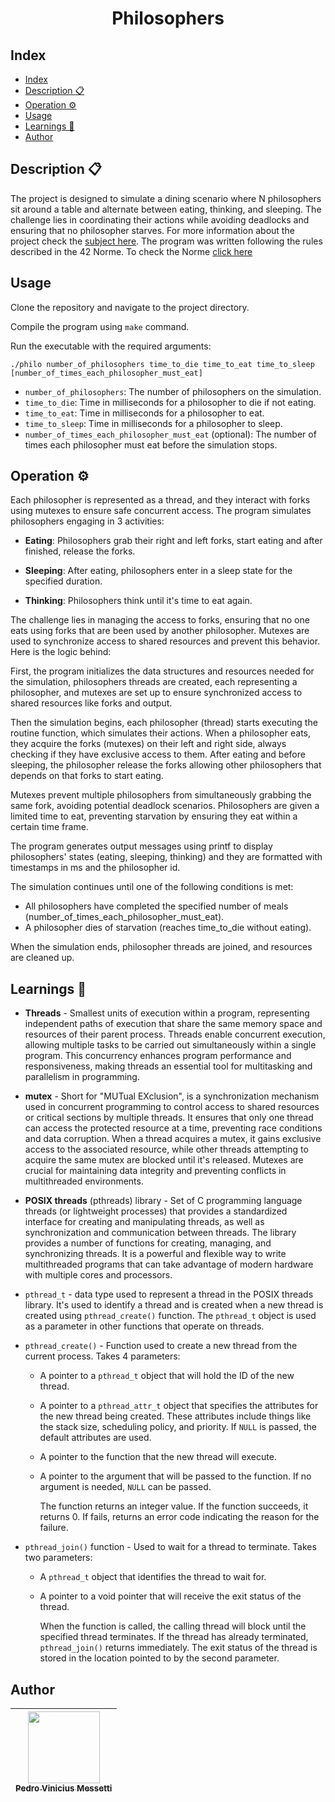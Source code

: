 <h1 align="center">Philosophers</h1>

## Index
- [Index](#index)
- [Description :clipboard:](#description-clipboard)
- [Operation :gear:](#operation-gear)
- [Usage](#usage)
- [Learnings :brain:](#learnings-brain)
- [Author](#author)

## Description :clipboard:
The project is designed to simulate a dining scenario where N philosophers sit around a table and alternate between eating, thinking, and sleeping. The challenge lies in coordinating their actions while avoiding deadlocks and ensuring that no philosopher starves. For more information about the project check the [subject here](https://github.com/pedromessetti/philosophers/blob/master/subject.pdf). The program was written following the rules described in the 42 Norme. To check the Norme [click here](https://github.com/42School/norminette/blob/master/pdf/en.norm.pdf)

## Usage
Clone the repository and navigate to the project directory.

Compile the program using `make` command.

Run the executable with the required arguments:
```
./philo number_of_philosophers time_to_die time_to_eat time_to_sleep [number_of_times_each_philosopher_must_eat]
```
- `number_of_philosophers`: The number of philosophers on the simulation.
- `time_to_die`: Time in milliseconds for a philosopher to die if not eating.
- `time_to_eat`: Time in milliseconds for a philosopher to eat.
- `time_to_sleep`: Time in milliseconds for a philosopher to sleep.
- `number_of_times_each_philosopher_must_eat` (optional): The number of times each philosopher must eat before the simulation stops.

## Operation :gear:
Each philosopher is represented as a thread, and they interact with forks using mutexes to ensure safe concurrent access. The program simulates philosophers engaging in 3 activities:

- **Eating**: Philosophers grab their right and left forks, start eating and after finished, release the forks.

- **Sleeping**: After eating, philosophers enter in a sleep state for the specified duration.

- **Thinking**: Philosophers think until it's time to eat again.

The challenge lies in managing the access to forks, ensuring that no one eats using forks that are been used by another philosopher. Mutexes are used to synchronize access to shared resources and prevent this behavior. Here is the logic behind:

First, the program initializes the data structures and resources needed for the simulation, philosophers threads are created, each representing a philosopher, and mutexes are set up to ensure synchronized access to shared resources like forks and output.

Then the simulation begins, each philosopher (thread) starts executing the routine function, which simulates their actions. When a philosopher eats, they acquire the forks (mutexes) on their left and right side, always checking if they have exclusive access to them. After eating and before sleeping, the philosopher release the forks allowing other philosophers that depends on that forks to start eating.

Mutexes prevent multiple philosophers from simultaneously grabbing the same fork, avoiding potential deadlock scenarios. Philosophers are given a limited time to eat, preventing starvation by ensuring they eat within a certain time frame.

The program generates output messages using printf to display philosophers' states (eating, sleeping, thinking) and they are formatted with timestamps in ms and the philosopher id.

The simulation continues until one of the following conditions is met:
 - All philosophers have completed the specified number of meals (number_of_times_each_philosopher_must_eat).
- A philosopher dies of starvation (reaches time_to_die without eating).

When the simulation ends, philosopher threads are joined, and resources are cleaned up.

## Learnings :brain:

- **Threads** - Smallest units of execution within a program, representing independent paths of execution that share the same memory space and resources of their parent process. Threads enable concurrent execution, allowing multiple tasks to be carried out simultaneously within a single program. This concurrency enhances program performance and responsiveness, making threads an essential tool for multitasking and parallelism in programming.

- **mutex** - Short for "MUTual EXclusion", is a synchronization mechanism used in concurrent programming to control access to shared resources or critical sections by multiple threads. It ensures that only one thread can access the protected resource at a time, preventing race conditions and data corruption. When a thread acquires a mutex, it gains exclusive access to the associated resource, while other threads attempting to acquire the same mutex are blocked until it's released. Mutexes are crucial for maintaining data integrity and preventing conflicts in multithreaded environments.

- **POSIX threads** (pthreads) library - Set of C programming language threads (or lightweight processes) that provides a standardized interface for creating and manipulating threads, as well as synchronization and communication between threads. The library provides a number of functions for creating, managing, and synchronizing threads. It is a powerful and flexible way to write multithreaded programs that can take advantage of modern hardware with multiple cores and processors.

- `pthread_t` - data type used to represent a thread in the POSIX threads library. It's used to identify a thread and is created when a new thread is created using `pthread_create()` function. The `pthread_t` object is used as a parameter in other functions that operate on threads.

- `pthread_create()` - Function used to create a new thread from the current process. Takes 4 parameters:
  - A pointer to a `pthread_t` object that will hold the ID of the new thread.
  - A pointer to a `pthread_attr_t` object that specifies the attributes for the new thread being created. These attributes include things like the stack size, scheduling policy, and priority. If `NULL` is passed, the default attributes are used.
  - A pointer to the function that the new thread will execute.
  - A pointer to the argument that will be passed to the function. If no argument is needed, `NULL` can be passed.

    The function returns an integer value. If the function succeeds, it returns 0. If fails, returns an error code indicating the reason for the failure.

- `pthread_join()` function - Used to wait for a thread to terminate. Takes two parameters:

  - A `pthread_t` object that identifies the thread to wait for.
  - A pointer to a void pointer that will receive the exit status of the thread.

    When the function is called, the calling thread will block until the specified thread terminates. If the thread has already terminated, `pthread_join()` returns immediately. The exit status of the thread is stored in the location pointed to by the second parameter.

## Author
| [<img src="https://avatars.githubusercontent.com/u/105685220?v=4" width=115><br><sub>Pedro Vinicius Messetti</sub>](https://github.com/pedromessetti) |
| :---------------------------------------------------------------------------------------------------------------------------------------------------: |